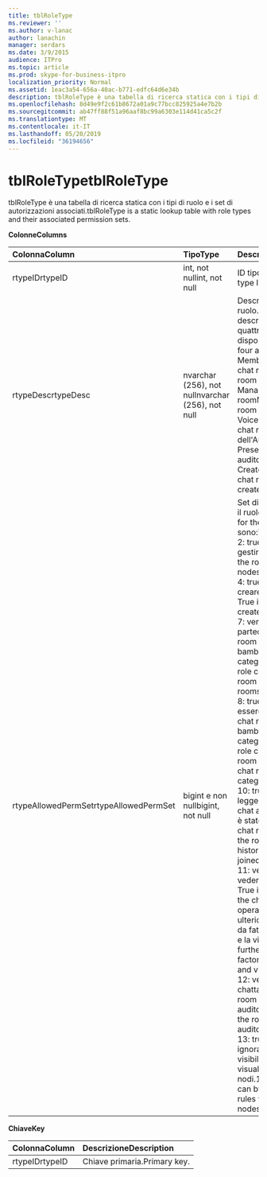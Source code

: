 ```yaml
---
title: tblRoleType
ms.reviewer: ''
ms.author: v-lanac
author: lanachin
manager: serdars
ms.date: 3/9/2015
audience: ITPro
ms.topic: article
ms.prod: skype-for-business-itpro
localization_priority: Normal
ms.assetid: 1eac3a54-656a-40ac-b771-edfc64d6e34b
description: tblRoleType è una tabella di ricerca statica con i tipi di ruolo e i set di autorizzazioni associati.
ms.openlocfilehash: 8d49e9f2c61b8672a01a9c77bcc825925a4e7b2b
ms.sourcegitcommit: ab47ff88f51a96aaf8bc99a6303e114d41ca5c2f
ms.translationtype: MT
ms.contentlocale: it-IT
ms.lasthandoff: 05/20/2019
ms.locfileid: "36194656"
---
```

# <a name="tblroletype"></a><span data-ttu-id="cab6d-103">tblRoleType</span><span class="sxs-lookup"><span data-stu-id="cab6d-103">tblRoleType</span></span>
 
<span data-ttu-id="cab6d-104">tblRoleType è una tabella di ricerca statica con i tipi di ruolo e i set di autorizzazioni associati.</span><span class="sxs-lookup"><span data-stu-id="cab6d-104">tblRoleType is a static lookup table with role types and their associated permission sets.</span></span>
  
<span data-ttu-id="cab6d-105">**Colonne**</span><span class="sxs-lookup"><span data-stu-id="cab6d-105">**Columns**</span></span>

|<span data-ttu-id="cab6d-106">**Colonna**</span><span class="sxs-lookup"><span data-stu-id="cab6d-106">**Column**</span></span>|<span data-ttu-id="cab6d-107">**Tipo**</span><span class="sxs-lookup"><span data-stu-id="cab6d-107">**Type**</span></span>|<span data-ttu-id="cab6d-108">**Descrizione**</span><span class="sxs-lookup"><span data-stu-id="cab6d-108">**Description**</span></span>|
|:-----|:-----|:-----|
|<span data-ttu-id="cab6d-109">rtypeID</span><span class="sxs-lookup"><span data-stu-id="cab6d-109">rtypeID</span></span>  <br/> |<span data-ttu-id="cab6d-110">int, not null</span><span class="sxs-lookup"><span data-stu-id="cab6d-110">int, not null</span></span>  <br/> |<span data-ttu-id="cab6d-111">ID tipo di ruolo.</span><span class="sxs-lookup"><span data-stu-id="cab6d-111">Role type ID.</span></span>  <br/> |
|<span data-ttu-id="cab6d-112">rtypeDesc</span><span class="sxs-lookup"><span data-stu-id="cab6d-112">rtypeDesc</span></span>  <br/> |<span data-ttu-id="cab6d-113">nvarchar (256), not null</span><span class="sxs-lookup"><span data-stu-id="cab6d-113">nvarchar (256), not null</span></span>  <br/> | <span data-ttu-id="cab6d-114">Descrizione del tipo di ruolo.</span><span class="sxs-lookup"><span data-stu-id="cab6d-114">Role type description.</span></span> <span data-ttu-id="cab6d-115">Esistono quattro ruoli disponibili:</span><span class="sxs-lookup"><span data-stu-id="cab6d-115">There are four available roles:</span></span> <br/>  <span data-ttu-id="cab6d-116">Membro: membro della chat room</span><span class="sxs-lookup"><span data-stu-id="cab6d-116">Member: Chat room member</span></span> <br/>  <span data-ttu-id="cab6d-117">Manager: gestione chat room</span><span class="sxs-lookup"><span data-stu-id="cab6d-117">Manager: Chat room manager</span></span> <br/>  <span data-ttu-id="cab6d-118">Voiced: relatore per una chat room dell'Auditorium</span><span class="sxs-lookup"><span data-stu-id="cab6d-118">Voiced: Presenter for an auditorium chat room</span></span> <br/>  <span data-ttu-id="cab6d-119">Creatore: può creare chat room</span><span class="sxs-lookup"><span data-stu-id="cab6d-119">Creator: Can create chat rooms</span></span> <br/> |
|<span data-ttu-id="cab6d-120">rtypeAllowedPermSet</span><span class="sxs-lookup"><span data-stu-id="cab6d-120">rtypeAllowedPermSet</span></span>  <br/> |<span data-ttu-id="cab6d-121">bigint e non null</span><span class="sxs-lookup"><span data-stu-id="cab6d-121">bigint, not null</span></span>  <br/> | <span data-ttu-id="cab6d-122">Set di autorizzazioni per il ruolo.</span><span class="sxs-lookup"><span data-stu-id="cab6d-122">Permission set for the role.</span></span> <span data-ttu-id="cab6d-123">I bit usati sono:</span><span class="sxs-lookup"><span data-stu-id="cab6d-123">The used bits are:</span></span> <br/>  <span data-ttu-id="cab6d-124">2: true se il ruolo può gestire i nodi.</span><span class="sxs-lookup"><span data-stu-id="cab6d-124">2: True if the role can manage nodes.</span></span> <br/>  <span data-ttu-id="cab6d-125">4: true se il ruolo può creare nodi figlio.</span><span class="sxs-lookup"><span data-stu-id="cab6d-125">4: True if the role can create children nodes.</span></span> <br/>  <span data-ttu-id="cab6d-126">7: vero se il ruolo può partecipare a una chat room (o chat room per bambini di una categoria).</span><span class="sxs-lookup"><span data-stu-id="cab6d-126">7: True if the role can join a chat room (or children chat rooms of a category).</span></span> <br/>  <span data-ttu-id="cab6d-127">8: true se il ruolo può essere chattato in una chat room o in chat per bambini di una categoria.</span><span class="sxs-lookup"><span data-stu-id="cab6d-127">8: True if the role can chat in a chat room (or in children chat rooms of a category).</span></span> <br/>  <span data-ttu-id="cab6d-128">10: true se il ruolo può leggere la cronologia chat anche quando non è stato aggiunto a una chat room.</span><span class="sxs-lookup"><span data-stu-id="cab6d-128">10: True if the role can read chat history even when not joined to a chat room.</span></span> <br/>  <span data-ttu-id="cab6d-129">11: vero se il ruolo può vedere la chat room.</span><span class="sxs-lookup"><span data-stu-id="cab6d-129">11: True if the role can see the chat room.</span></span> <span data-ttu-id="cab6d-130">(Questa operazione viene ulteriormente affinata da fattori come l'ambito e la visibilità).</span><span class="sxs-lookup"><span data-stu-id="cab6d-130">(This is further refined by factors such as scope and visibility.)</span></span> <br/>  <span data-ttu-id="cab6d-131">12: vero se il ruolo può chattare in una chat room di un auditorium.</span><span class="sxs-lookup"><span data-stu-id="cab6d-131">12: True if the role can chat in an auditorium chat room.</span></span> <br/>  <span data-ttu-id="cab6d-132">13: true se il ruolo può ignorare le regole di visibilità durante la visualizzazione dei nodi.</span><span class="sxs-lookup"><span data-stu-id="cab6d-132">13: True if the role can bypass visibility rules when viewing nodes.</span></span> <br/> |
   
<span data-ttu-id="cab6d-133">**Chiave**</span><span class="sxs-lookup"><span data-stu-id="cab6d-133">**Key**</span></span>

|<span data-ttu-id="cab6d-134">**Colonna**</span><span class="sxs-lookup"><span data-stu-id="cab6d-134">**Column**</span></span>|<span data-ttu-id="cab6d-135">**Descrizione**</span><span class="sxs-lookup"><span data-stu-id="cab6d-135">**Description**</span></span>|
|:-----|:-----|
|<span data-ttu-id="cab6d-136">rtypeID</span><span class="sxs-lookup"><span data-stu-id="cab6d-136">rtypeID</span></span>  <br/> |<span data-ttu-id="cab6d-137">Chiave primaria.</span><span class="sxs-lookup"><span data-stu-id="cab6d-137">Primary key.</span></span>  <br/> |
   

